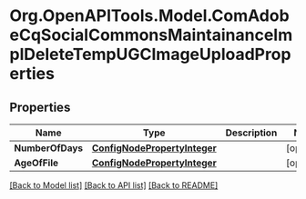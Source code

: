 # Org.OpenAPITools.Model.ComAdobeCqSocialCommonsMaintainanceImplDeleteTempUGCImageUploadProperties
## Properties

Name | Type | Description | Notes
------------ | ------------- | ------------- | -------------
**NumberOfDays** | [**ConfigNodePropertyInteger**](ConfigNodePropertyInteger.md) |  | [optional] 
**AgeOfFile** | [**ConfigNodePropertyInteger**](ConfigNodePropertyInteger.md) |  | [optional] 

[[Back to Model list]](../README.md#documentation-for-models) [[Back to API list]](../README.md#documentation-for-api-endpoints) [[Back to README]](../README.md)

